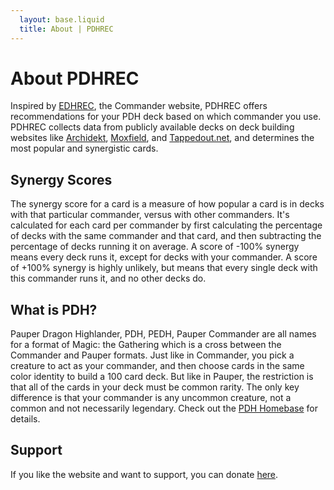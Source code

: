 ```yaml
---
  layout: base.liquid
  title: About | PDHREC
---
```

# About PDHREC
Inspired by <a href="http://edhrec.com/" target="_blank">EDHREC</a>, the Commander website, PDHREC offers recommendations for your PDH deck based on which commander you use.  PDHREC collects data from publicly available decks on deck building websites like <a href="http://archidekt.com/" target="_blank">Archidekt</a>, <a href="http://moxfield.com/" target="_blank">Moxfield</a>, and <a href="http://tappedout.net/" target="_blank">Tappedout.net</a>, and determines the most popular and synergistic cards.  


## Synergy Scores
The synergy score for a card is a measure of how popular a card is in decks with that particular commander, versus with other commanders. It's calculated for each card per commander by first calculating the percentage of decks with the same commander and that card, and then subtracting the percentage of decks running it on average. A score of -100% synergy means every deck runs it, except for decks with your commander. A score of +100% synergy is highly unlikely, but means that every single deck with this commander runs it, and no other decks do.

## What is PDH?
Pauper Dragon Highlander, PDH, PEDH, Pauper Commander are all names for a format of Magic: the Gathering which is a cross between the Commander and Pauper formats. Just like in Commander, you pick a creature to act as your commander, and then choose cards in the same color identity to build a 100 card deck. But like in Pauper, the restriction is that all of the cards in your deck must be common rarity. The only key difference is that your commander is any uncommon creature, not a common and not necessarily legendary.  Check out the <a href="https://www.pdhhomebase.com/" target="_blanj">PDH Homebase</a> for details.  

## Support
If you like the website and want to support, you can donate <a href="https://ko-fi.com/origamiimaster" target="_blank">here</a>.

<!-- Website last updated at {{ "now" | date: "%Y-%m-%d %H:%M" }}. -->
